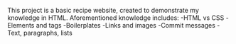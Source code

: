 This project is a basic recipe website, created to demonstrate my knowledge in HTML.
Aforementioned knowledge includes: 
-HTML vs CSS
-Elements and tags 
-Boilerplates
-Links and images 
-Commit messages 
-Text, paragraphs, lists